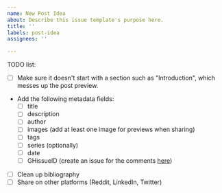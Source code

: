 ```yaml
---
name: New Post Idea
about: Describe this issue template's purpose here.
title: ''
labels: post-idea
assignees: ''

---
```


TODO list:

- [ ] Make sure it doesn't start with a section such as "Introduction", which messes up the post preview.
- Add the following metadata fields:
  + [ ] title
  + [ ] description
  + [ ] author
  + [ ] images (add at least one image for previews when sharing)
  + [ ] tags
  + [ ] series (optionally)
  + [ ] date
  + [ ] GHissueID (create an issue for the comments [here](https://github.com/marioortizmanero/nullderef.com-comments))
- [ ] Clean up bibliography
- [ ] Share on other platforms (Reddit, LinkedIn, Twitter)
